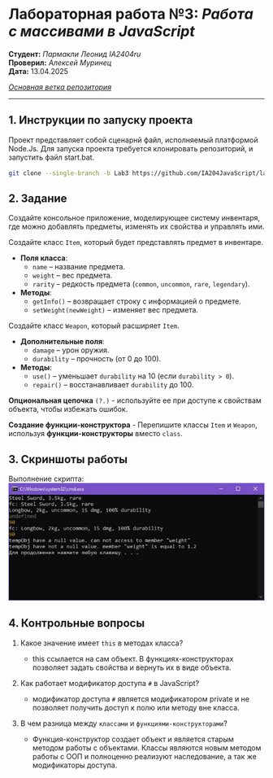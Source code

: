 # **Лабораторная работа №3:** *Работа с массивами в JavaScript*

__Студент:__  *Пармакли Леонид IA2404ru*  
__Проверил:__  *Алексей Муринец*  
__Дата:__ 13.04.2025

*[Основная ветка репозитория](https://github.com/IA204JavaScript/labworks_leopard187)*

---

## 1. Инструкции по запуску проекта

Проект представляет собой сценарнй файл, исполняемый платформой Node.Js. Для запуска проекта требуется клонировать репозиторий, и запустить файл start.bat.

```bash
git clone --single-branch -b Lab3 https://github.com/IA204JavaScript/labworks_leopard187.git
```


## 2. Задание

Создайте консольное приложение, моделирующее систему инвентаря, где можно добавлять предметы, изменять их свойства и управлять ими.

Создайте класс `Item`, который будет представлять предмет в инвентаре.

- **Поля класса**:
  - `name` – название предмета.
  - `weight` – вес предмета.
  - `rarity` – редкость предмета (`common`, `uncommon`, `rare`, `legendary`).
- **Методы**:
  - `getInfo()` – возвращает строку с информацией о предмете.
  - `setWeight(newWeight)` – изменяет вес предмета.

Создайте класс `Weapon`, который расширяет `Item`.

- **Дополнительные поля**:
  - `damage` – урон оружия.
  - `durability` – прочность (от 0 до 100).
- **Методы**:
  - `use()` – уменьшает `durability` на 10 (если `durability > 0`).
  - `repair()` – восстанавливает `durability` до 100.

**Опциональная цепочка** `(?.)` - используйте ее при доступе к свойствам объекта, чтобы избежать ошибок.

**Создание функции-конструктора** - Перепишите классы `Item` и `Weapon`, используя **функции-конструкторы** вместо `class`.


## 3. Скриншоты работы 

Выполнение скрипта:  
<img src="./images/js_result.jpg" alt="выполнение">


## 4. Контрольные вопросы

1. Какое значение имеет `this` в методах класса?
    - this ссылается на сам объект. В функциях-конструкторах позволяет задать свойства и вернуть их в виде объекта.

2. Как работает модификатор доступа `#` в JavaScript?
    - модификатор доступа `#` является модификатором private и не позволяет получить доступ к полю или методу вне класса.

3. В чем разница между `классами` и `функциями-конструкторами`?
    - Функция-конструктор создает объект и является старым методом работы с объектами. Классы являются новым методом работы с ООП и полноценно реализуют наследование, а так же модификаторы доступа. 